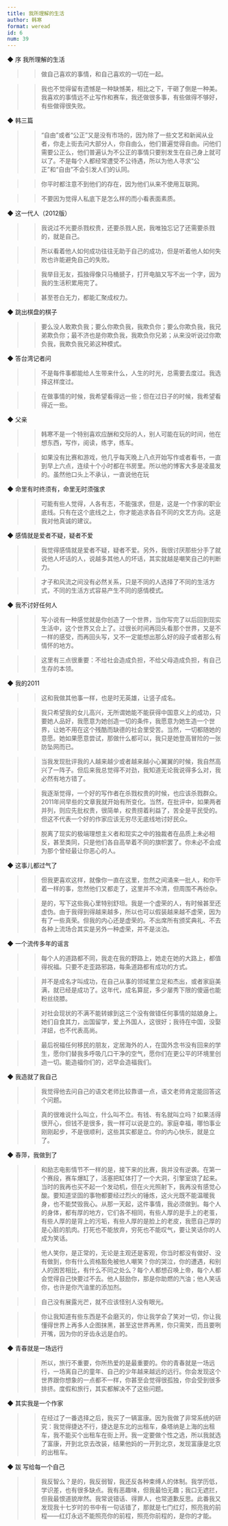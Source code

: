 ```yaml
---
title: 我所理解的生活
author: 韩寒
format: weread
id: 6
num: 39
---
```


◆ 序 我所理解的生活

>> 做自己喜欢的事情，和自己喜欢的一切在一起。

>> 我也不觉得留有遗憾是一种缺憾美，相比之下，干砸了倒是一种美。我喜欢的事情远不止写作和赛车，我还做很多事，有些做得不够好，有些做得很失败。


◆ 韩三篇

>> “自由”或者“公正”又是没有市场的，因为除了一些文艺和新闻从业者，你走上街去问大部分人，你自由么，他们普遍觉得自由。问他们需要公正么，他们普遍认为不公正的事情只要别发生在自己身上就可以了。不是每个人都经常遭受不公待遇，所以为他人寻求“公正”和“自由”不会引发人们的认同。

>> 你平时都注意不到他们的存在，因为他们从来不使用互联网。

>> 不要因为觉得人私底下是怎么样的而小看表面素质。


◆ 这一代人（2012版）

>> 我说过不光要杀戮权贵，还要杀戮人民，我唯独忘记了还需要杀戮的，就是自己。

>> 所以看着他人如何成功往往无助于自己的成功，但是听着他人如何失败也许能避免自己的失败。

>> 我举目无友，孤独得像只马桶搋子，打开电脑又写不出一个字，因为我的生活积累用完了。

>> 甚至苍白无力，都能汇聚成权力。


◆ 跳出棋盘的棋子

>> 要么没人敢欺负我；要么你欺负我，我欺负你；要么你欺负我，我兄弟欺负你；最不济也是你欺负我，我欺负你兄弟；从来没听说过你欺负我，我欺负我兄弟这种模式。


◆ 答台湾记者问

>> 不是每件事都能给人生带来什么，人生的时光，总需要去度过。我选择这样度过。

>> 在做事情的时候，我希望看得远一些；但在过日子的时候，我希望看得近一些。


◆ 父亲

>> 韩寒不是一个特别喜欢应酬和交际的人，别人可能在玩的时间，他在想东西，写作，阅读，练字，练车。

>> 如果没有比赛和游戏，他几乎每天晚上八点开始写作或者看书，一直到早上六点，连续十个小时都在书房里。所以他的博客大多是凌晨发的。虽然他口头上不承认，一直说他在玩


◆ 命里有时终须有，命里无时须强求

>> 可能有些人觉得，人各有志，不能强求，但是，这是一个作家的职业底线。只有在这个底线之上，你才能追求各自不同的文艺方向。这是我对他真诚的建议。


◆ 感情就是爱者不疑，疑者不爱

>> 我觉得感情就是爱者不疑，疑者不爱。另外，我很讨厌那些分手了就说他人坏话的人，说越多其他人的坏话，其实就越是嘲笑自己的判断力。

>> 才子和风流之间没有必然关系，只是不同的人选择了不同的生活方式，不同的生活方式容易产生不同的感情模式。


◆ 我不讨好任何人

>> 写小说有一种感觉就是你创造了一个世界，当你写完了以后回到现实生活中，这个世界又合上了。过很长时间再回头看那个世界，又是不一样的感受，而再回头写，又不一定能想出那么好的段子或者那么有情怀的地方。

>> 这里有三点很重要：不给社会造成负担，不给父母造成负担，有自己生存的本领。


◆ 我的2011

>> 这和我做其他事一样，也是时无英雄，让竖子成名。

>> 我只希望我的女儿高兴，无所谓她能不能获得中国意义上的成功，只要她人品好，我愿意为她创造一切的条件，我愿意为她生造一个世界，让她不用在这个残酷而缺德的社会里受苦。当然，一切都随她的意愿。她如果愿意尝试，那做什么都可以，我只是她登高冒险的一张防坠网而已。

>> 当我发现批评我的人越来越少或者越来越小心翼翼的时候，我自然高兴了一阵子。但后来我总觉得不对劲，我知道无论我说得多么对，我必然有地方错了。

>> 我逐渐觉得，一个好的写作者在杀戮权贵的时候，也应该杀戮群众。2011年间早些的文章我就开始有所变化。当然，在批评中，如果两者并列，则应先批权贵，很简单，权贵捞着利益了，苦全是平民受的。但这不代表一个好的作家应该无穷尽无底线地讨好民众。

>> 脱离了现实的极端理想主义者和现实之中的独裁者在品质上未必相反，甚至类同，只是他们各自高举着不同的旗帜罢了。你未必不会成为那个曾经最让你恶心的人。


◆ 这事儿都过气了

>> 但我更喜欢这样，就像你一直在这里，忽然之间涌来一批人，和你干着一样的事，忽然他们又都走了，这里并不冷清，但周围不再纷杂。

>> 是的，写下这些我心里特别舒坦。我是一个虚荣的人，有时候甚至还虚伪。由于我得到得越来越多，所以也可以假装越来越不虚荣，因为有了一些真荣。但我的内心还是虚荣的。不出席所有颁奖典礼、不去各种上流场合其实是另外一种虚荣，并不是淡泊。


◆ 一个流传多年的谣言

>> 每个人的道路都不同，我走在我的野路上，她走在她的大路上，都值得祝福。只要不走歪路邪路，每条道路都有成功的方式。

>> 并不是成名才叫成功，在自己从事的领域里立足和杰出，或者家庭美满，就已经是成功了。这年代，成名算屁，多少屡秀下限的傻逼也能粉丝绕膝。

>> 对社会现状的不满不能转嫁到这三个没有做错任何事情的姑娘身上。她们自食其力，出国留学，爱上外国人，这很好；我待在中国，没娶洋妞，也不代表高尚。

>> 最后祝福任何移民的朋友，定居海外的人，在国外念书没有回来的学生，愿你们替我多呼吸几口干净的空气，愿你们在更公平的环境里创造一切。能造福你们的，迟早会造福我们。


◆ 我造就了我自己

>> 我觉得他去问自己的语文老师比较靠谱一点，语文老师肯定能回答这个问题。

>> 真的很难说什么叫立，什么叫不立。有钱、有名就叫立吗？如果活得很开心，但钱不是很多，我一样可以说是立的。家庭幸福，哪怕事业刚刚起步，不是很顺利，这些其实都是立。你的内心快乐，就是立了。


◆ 春萍，我做到了

>> 和励志电影情节不一样的是，接下来的比赛，我并没有逆袭。在第一个赛段，赛车爆缸了，活塞把缸体打了一个大洞，引擎室烧了起来。当时的我再也买不起一个发动机，但在火光照射下，我再没有感觉心酸。要知道坚固的事物都要经过烈火的锤炼，这火光既不能温暖我身，也不能焚毁我心。从那一天起，这件事情，我必须做到。每个人的身体，都有厚的地方，它们各不相同，有些人厚的是手上的老茧，有些人厚的是背上的污垢，有些人厚的是脸上的老皮，我愿自己厚的是心脏的肌肉。打死也不能放弃，穷死也不能叹气，要让笑话你的人成为笑话。

>> 他人笑你，是正常的，无论是主观还是客观，你当时都没有做好、没有做到，你有什么资格豁免被他人嘲笑？你的哭泣，你的遭遇，和别人的困苦相比，有什么不同之处么？每个人都想召唤上帝，每个人都会觉得自己快要过不去。他人鼓励你，那是你助燃的汽油；他人笑话你，也许是你汽油里的添加剂。

>> 自己没有展露光芒，就不应该怪别人没有眼光。

>> 你让我知道有些东西是不会磨灭的，你让我学会了笑对一切，你让我懂得世界上再多人企图抹黑，甚至这世界再黑，你只需笑，而且要咧开嘴，因为你的牙齿永远是白的。


◆ 青春就是一场远行

>> 所以，旅行不重要，你所热爱的是最重要的。你的青春就是一场远行，一场离自己的童年、自己的少年越来越远的远行。你会发现这个世界跟你想象的一点都不一样，你甚至会觉得很孤独，你会受到很多排挤。度假和旅行，其实都解决不了这些问题。


◆ 其实我是一个作家

>> 在经过了一番选择之后，我买了一辆富康。因为我做了非常系统的研究：我觉得捷达不行，捷达是东北的出租车，桑塔纳是上海的出租车，我不能买个出租车在街上开。我一定要做个性之选，所以我就选了富康，开到北京去改装，结果他妈的一开到北京，发现富康是北京的出租车。


◆ 跋 写给每一个自己

>> 我反智么？是的，我反弱智，我还反各种束缚人的体制。我学历低，学识差，也有很多缺点。我有恶趣味，但我最怕无趣；我口无遮拦，但我最恨道貌岸然。我常说错话、得罪人，也常道歉反思。此番我又发现我十七岁时的书中有一句话错了，那就是七门红灯，照亮我的前程——红灯永远不能照亮你的前程，照亮你前程的，是你的才能。


